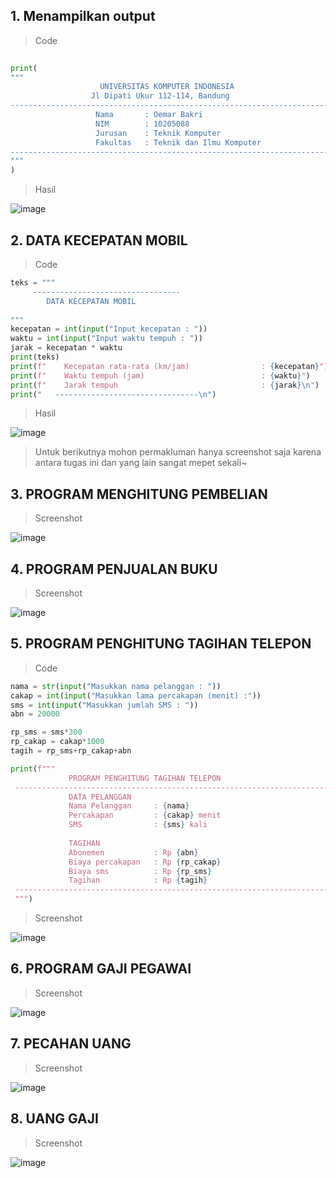 ## 1. Menampilkan output
> Code

```py
 
print(
"""
                    UNIVERSITAS KOMPUTER INDONESIA
                  Jl Dipati Ukur 112-114, Bandung
---------------------------------------------------------------------------------
                   Nama       : Oemar Bakri
                   NIM        : 10205088
                   Jurusan    : Teknik Komputer
                   Fakultas   : Teknik dan Ilmu Komputer
---------------------------------------------------------------------------------
"""
)
```
>Hasil

![image](https://user-images.githubusercontent.com/92983457/141786020-1e7658ff-65c7-4e6b-afbf-371fe8ecd847.png)

## 2. DATA KECEPATAN MOBIL

> Code

```py
teks = """
     ---------------------------------
        DATA KECEPATAN MOBIL
    
"""
kecepatan = int(input("Input kecepatan : "))
waktu = int(input("Input waktu tempuh : "))
jarak = kecepatan * waktu
print(teks)
print(f"    Kecepatan rata-rata (km/jam)                : {kecepatan}")
print(f"    Waktu tempuh (jam)                          : {waktu}")
print(f"    Jarak tempuh                                : {jarak}\n")
print("   --------------------------------\n")

```
> Hasil

![image](https://user-images.githubusercontent.com/92983457/141787055-a236584e-0733-43d3-aa88-ecd50749a9c6.png)

> Untuk berikutnya mohon permakluman hanya screenshot saja karena antara tugas ini dan yang lain sangat mepet sekali~

## 3. PROGRAM MENGHITUNG PEMBELIAN

> Screenshot


![image](https://user-images.githubusercontent.com/92983457/141793042-948f1c39-1df1-471f-9577-9ecdea5db38c.png)

## 4. PROGRAM PENJUALAN BUKU

> Screenshot

![image](https://user-images.githubusercontent.com/92983457/141788308-9426cd39-157e-4a87-bef8-a3c4b76e0bac.png)

## 5. PROGRAM PENGHITUNG TAGIHAN TELEPON

> Code

```py
nama = str(input("Masukkan nama pelanggan : "))
cakap = int(input("Masukkan lama percakapan (menit) :"))
sms = int(input("Masukkan jumlah SMS : "))
abn = 20000

rp_sms = sms*300
rp_cakap = cakap*1000
tagih = rp_sms+rp_cakap+abn

print(f"""
             PROGRAM PENGHITUNG TAGIHAN TELEPON
 ----------------------------------------------------------------------
             DATA PELANGGAN
             Nama Pelanggan     : {nama}
             Percakapan         : {cakap} menit
             SMS                : {sms} kali
             
             TAGIHAN            
             Abonemen           : Rp {abn}
             Biaya percakapan   : Rp {rp_cakap}
             Biaya sms          : Rp {rp_sms}
             Tagihan            : Rp {tagih}
 ----------------------------------------------------------------------
 """)
```

> Screenshot

![image](https://user-images.githubusercontent.com/92983457/141792577-6326e037-810c-42e0-a15b-167e31e354ba.png)



## 6. PROGRAM GAJI PEGAWAI

> Screenshot

![image](https://user-images.githubusercontent.com/92983457/141790027-1e8175e9-b76b-49aa-9ebb-94a0ee3fa367.png)


## 7. PECAHAN UANG

> Screenshot

![image](https://user-images.githubusercontent.com/92983457/141789290-a242aa8f-7aa8-4470-abb0-c4a5ee4d6b20.png)

## 8. UANG GAJI

> Screenshot

![image](https://user-images.githubusercontent.com/92983457/141789772-fd924534-389d-4242-9325-e6d0eadef2f8.png)


